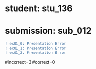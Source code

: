 # student: stu_136
# submission: sub_012

```diff
! ex01_0: Presentation Error
! ex01_1: Presentation Error
! ex01_2: Presentation Error
```
#incorrect=3
#correct=0
